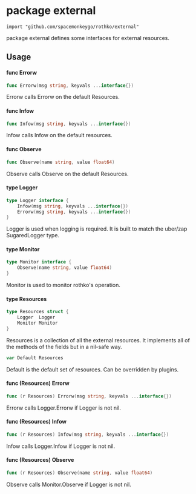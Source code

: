 # package external

`import "github.com/spacemonkeygo/rothko/external"`

package external defines some interfaces for external resources.

## Usage

#### func  Errorw

```go
func Errorw(msg string, keyvals ...interface{})
```
Errorw calls Errorw on the default Resources.

#### func  Infow

```go
func Infow(msg string, keyvals ...interface{})
```
Infow calls Infow on the default resources.

#### func  Observe

```go
func Observe(name string, value float64)
```
Observe calls Observe on the default Resources.

#### type Logger

```go
type Logger interface {
	Infow(msg string, keyvals ...interface{})
	Errorw(msg string, keyvals ...interface{})
}
```

Logger is used when logging is required. It is built to match the uber/zap
SugaredLogger type.

#### type Monitor

```go
type Monitor interface {
	Observe(name string, value float64)
}
```

Monitor is used to monitor rothko's operation.

#### type Resources

```go
type Resources struct {
	Logger  Logger
	Monitor Monitor
}
```

Resources is a collection of all the external resources. It implements all of
the methods of the fields but in a nil-safe way.

```go
var Default Resources
```
Default is the default set of resources. Can be overridden by plugins.

#### func (Resources) Errorw

```go
func (r Resources) Errorw(msg string, keyvals ...interface{})
```
Errorw calls Logger.Errorw if Logger is not nil.

#### func (Resources) Infow

```go
func (r Resources) Infow(msg string, keyvals ...interface{})
```
Infow calls Logger.Infow if Logger is not nil.

#### func (Resources) Observe

```go
func (r Resources) Observe(name string, value float64)
```
Observe calls Monitor.Observe if Logger is not nil.
